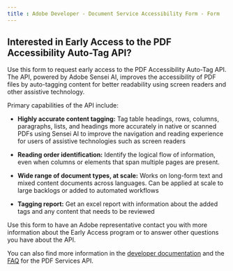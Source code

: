 ```yaml
---
title : Adobe Developer - Document Service Accessibility Form - Form
---
```


<TextBlock slots="heading, text" width="100%" theme="lightest"  alignment="yes"  className="py-0 text-align-left div-p-0 left-content accessibility-text-blade text-blade-header heading-accessibility" />

## Interested in Early Access to the PDF Accessibility Auto-Tag API?

Use this form to request early access to the PDF Accessibility Auto-Tag API. The API, powered by Adobe Sensei AI, improves the accessibility of PDF files by auto-tagging content for better readability using screen readers and other assistive technology. 

<TextBlock slots="text" width="100%" theme="lightest"  alignment="yes" paddingTop="5" paddingBottom='5' className="py-0 div-p-0 left-content accessibility-text-blade"/>

Primary capabilities of the API include: 

<TextBlock slots="text" width="100%" theme="lightest"  alignment="yes" paddingTop="5" paddingBottom='5' className="py-0 div-p-0 left-content accessibility-text-blade"/>

- <b>Highly accurate content tagging:</b> Tag table headings, rows, columns, paragraphs, lists, and headings more accurately in native or scanned PDFs using  Sensei AI to improve the navigation and reading experience for users of assistive technologies such as screen readers  

- <b>Reading order identification:</b> Identify the logical flow of information, even when columns or elements that span multiple pages are present.   

- <b>Wide range of document types, at scale:</b> Works on long-form text and mixed content documents across languages. Can be applied at scale to large backlogs or added to automated workflows  

- <b>Tagging report:</b> Get an excel report with information about the added tags and any content that needs to be reviewed

<TextBlock slots="text" width="100%" theme="lightest"  alignment="yes" paddingTop="5" paddingBottom='5' className="py-0 div-p-0 left-content accessibility-text-blade"/>

Use this form to have an Adobe representative contact you with more information about the Early Access program or to answer other questions you have about the API. 

<TextBlock slots="text" width="100%" theme="lightest"  alignment="yes" paddingTop="5" paddingBottom='5' className="py-0 div-p-0 left-content accessibility-text-blade accessibility-content link linking"/>

You can also find more information in the <a title="developer documentation" href="https://developer.adobe.com/document-services/docs/overview/pdf-accessibility-auto-tag-api/">developer documentation</a> and the <a title="FAQ Link" href="https://www.adobe.com/go/dcsdk_forum">FAQ</a> for the PDF Services API.
